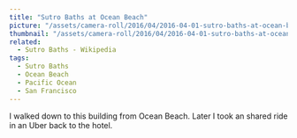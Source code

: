 ```yaml
---
title: "Sutro Baths at Ocean Beach"
picture: "/assets/camera-roll/2016/04/2016-04-01-sutro-baths-at-ocean-beach/20160402_010541234_iOS.jpg"
thumbnail: "/assets/camera-roll/2016/04/2016-04-01-sutro-baths-at-ocean-beach/20160402_010541234_iOS-thumbnail.jpg"
related:
  - Sutro Baths - Wikipedia
tags:
  - Sutro Baths
  - Ocean Beach
  - Pacific Ocean
  - San Francisco
---
```

I walked down to this building from Ocean Beach. Later I took an shared ride in an Uber back to the hotel.